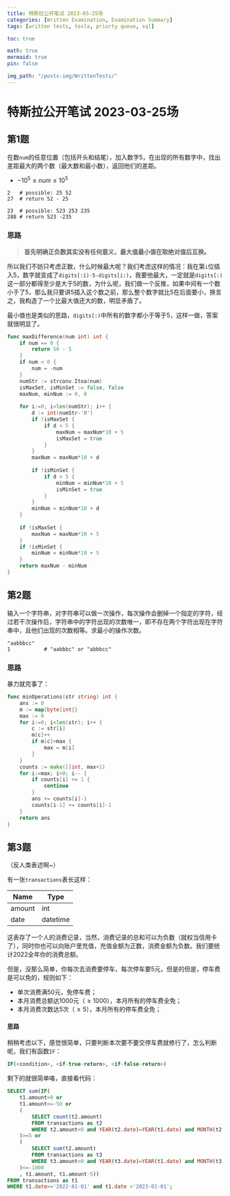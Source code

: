 ```yaml
---
title: 特斯拉公开笔试 2023-03-25场
categories: [Written Examination, Examination Summary]
tags: [written tests, tesla, priorty queue, sql]

toc: true

math: true
mermaid: true
pin: false

img_path: "/posts-img/WrittenTests/"
---
```


# 特斯拉公开笔试 2023-03-25场



## 第1题

在数`num`的任意位置（包括开头和结尾），加入数字5，在出现的所有数字中，找出差距最大的两个数（最大数和最小数），返回他们的差距。

- $-10^5 \le num \le 10^5$

```shell
2	# possible: 25 52
27 	# return 52 - 25
```

``` shell
23	# possible: 523 253 235
288	# return 523 -235
```

### 思路

> **首先明确正负数其实没有任何意义，最大值最小值在取绝对值后互换。**

所以我们不妨只考虑正数，什么时候最大呢？我们考虑这样的情况：我在第`i`位插入5，数字就变成了`digits[:i)-5-digits[i:)`，我要他最大，一定就是`digits[:)`这一部分都得至少是大于5的数，为什么呢，我们做一个反推，如果中间有一个数小于了5，那么我只要讲5插入这个数之前，那么整个数字就比5在后面要小，换言之，我构造了一个比最大值还大的数，明显矛盾了。

最小值也是类似的思路，`digits[:)`中所有的数字都小于等于5，这样一做，答案就很明显了。

```go
func maxDifference(num int) int {
    if num == 0 {
        return 50 - 5
    }
    if num < 0 {
        num = -num
    }
    numStr := strconv.Itoa(num)
    isMaxSet, isMinSet := false, false
    maxNum, minNum := 0, 0
    
    for i:=0; i<len(numStr); i++ {
        d := int(numStr-'0')
        if !isMaxSet {
            if d < 5 {
                maxNum = maxNum*10 + 5
                isMaxSet = true
            }
        }
        maxNum = maxNum*10 + d
        
        if !isMinSet {
            if d > 5 {
                minNum = minNum*10 + 5
                isMinSet = true
            }
        }
        minNum = minNum*10 + d
    }
    
    if !isMaxSet {
        maxNum = maxNum*10 + 5
    }
    if !isMinSet {
        minNum = minNum*10 + 5
    }
    return maxNum - minNum
}
```



## 第2题

输入一个字符串，对字符串可以做一次操作，每次操作会删掉一个指定的字符，经过若干次操作后，字符串中的字符出现的次数唯一，即不存在两个字符出现在字符串中，且他们出现的次数相等。求最小的操作次数。

```shell
"aabbbcc"
1			# "aabbbc" or "abbbcc"
```

### 思路

暴力就完事了：

```go
func minOperations(str string) int {
    ans := 0
    m := map[byte]int{}
    max := 0
    for i:=0; i<len(str); i++ {
        c := str[i]
        m[c]++
        if m[c]>max {
            max = m[i]
        }
    }
    counts := make([]int, max+1)
    for i:=max; i>0; i-- {
        if counts[i] <= 1 {
            continue
        }
        ans += counts[i]-1
        counts[i-1] += counts[i]-1
    }
    return ans
}
```



## 第3题

（反人类表述啊~）

有一张`transactions`表长这样：

| Name   | Type     |
| ------ | -------- |
| amount | int      |
| date   | datetime |

这表存了一个人的消费记录，当然，消费记录的总和可以为负数（就权当信用卡了），同时你也可以向账户里充值，充值金额为正数，消费金额为负数。我们要统计2022全年你的消费总额。

但是，没那么简单，你每次去消费要停车，每次停车要5元，但是的但是，停车费是可以免的，规则如下：

- 单次消费满50元，免停车费；
- 本月消费总额达1000元（$\ge 1000$），本月所有的停车费全免；
- 本月消费次数达5次（$\ge 5$），本月所有的停车费全免；

#### 思路

稍稍考虑以下，感觉很简单，只要判断本次要不要交停车费就修行了，怎么判断呢，我们有函数`IF`：

```sql
IF(<condition>, <if-true-return>, <if-false-return>)
```

剩下的就很简单咯，直接看代码：

```sql
SELECT sum(IF(
    t1.amount>0 or
    t1.amount<=-50 or
    (
        SELECT count(t2.amount) 
	    FROM transactions as t2
    	WHERE t2.amount<0 and YEAR(t2.date)=YEAR(t1.date) and MONTH(t2.date)=MONTH(t1.date)
    )>=5 or
    (
        SELECT sum(t2.amount) 
	    FROM transactions as t3
    	WHERE t3.amount<0 and YEAR(t3.date)=YEAR(t1.date) and MONTH(t3.date)=MONTH(t1.date)
    )<=-1000
    , t1.amount, t1.amount-5))
FROM transactions as t1
WHERE t1.date>='2022-01-01' and t1.date <'2023-01-01';
```

